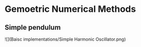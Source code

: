 # Gemoetric Numerical Methods

## Simple pendulum
![](Baisc implementations/Simple Harmonic Oscillator.png)
